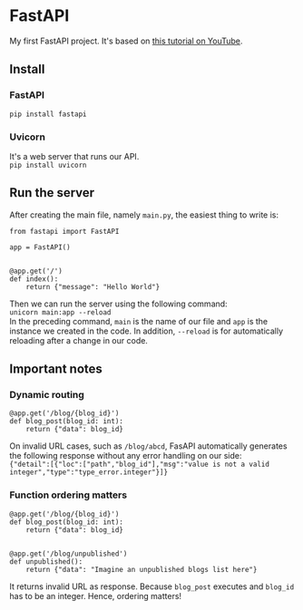 # FastAPI

My first FastAPI project. It's based on [this tutorial on YouTube](https://www.youtube.com/watch?v=7t2alSnE2-I).

## Install

### FastAPI

`pip install fastapi`

### Uvicorn

It's a web server that runs our API.  
`pip install uvicorn`

## Run the server

After creating the main file, namely `main.py`, the easiest thing to write is:

```
from fastapi import FastAPI

app = FastAPI()


@app.get('/')
def index():
    return {"message": "Hello World"}
```

Then we can run the server using the following command:  
`unicorn main:app --reload`  
In the preceding command, `main` is the name of our file and `app` is the instance we created in the code. In
addition, `--reload` is for automatically reloading after a change in our code.

## Important notes

### Dynamic routing

```
@app.get('/blog/{blog_id}')
def blog_post(blog_id: int):
    return {"data": blog_id}
```

On invalid URL cases, such as `/blog/abcd`, FasAPI automatically generates the following response without any error
handling on our side:  
`{"detail":[{"loc":["path","blog_id"],"msg":"value is not a valid integer","type":"type_error.integer"}]}`

### Function ordering matters
```
@app.get('/blog/{blog_id}')
def blog_post(blog_id: int):
    return {"data": blog_id}


@app.get('/blog/unpublished')
def unpublished():
    return {"data": "Imagine an unpublished blogs list here"}
```
It returns invalid URL as response. Because `blog_post` executes and `blog_id` has to be an integer. Hence, ordering matters! 
